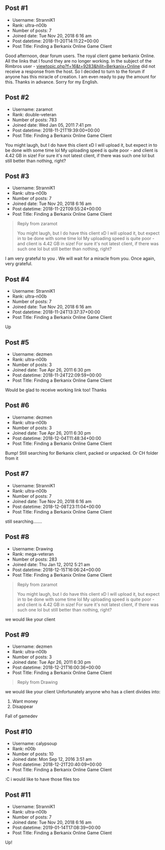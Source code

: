 ## Post #1
- Username: StranniK1
- Rank: ultra-n00b
- Number of posts: 7
- Joined date: Tue Nov 20, 2018 6:16 am
- Post datetime: 2018-11-20T14:11:22+00:00
- Post Title: Finding a Berkanix Online Game Client

Good afternoon, dear forum users.
The royal client game berkanix Online.
All the links that I found they are no longer working. In the subject of the Rimbros user - [viewtopic.php?f=16&t=9283&hilit=Berkanix+Online](http://forum.xentax.com/viewtopic.php?f=16&t=9283&hilit=Berkanix+Online) did not receive a response from the host. So I decided to turn to the forum if anyone has this miracle of creation. I am even ready to pay the amount for this.
Thanks in advance.
Sorry for my English.
## Post #2
- Username: zaramot
- Rank: double-veteran
- Number of posts: 783
- Joined date: Wed Jan 05, 2011 7:41 pm
- Post datetime: 2018-11-21T19:39:00+00:00
- Post Title: Finding a Berkanix Online Game Client

You might laugh, but I do have this client xD I will upload it, but expect in to be done with some time lol My uploading speed is quite poor - and client is 4.42 GB in size! For sure it's not latest client, if there was such one lol but still better than nothing, right?
## Post #3
- Username: StranniK1
- Rank: ultra-n00b
- Number of posts: 7
- Joined date: Tue Nov 20, 2018 6:16 am
- Post datetime: 2018-11-22T09:55:24+00:00
- Post Title: Finding a Berkanix Online Game Client

> Reply from zaramot
>
> You might laugh, but I do have this client xD I will upload it, but expect in to be done with some time lol My uploading speed is quite poor - and client is 4.42 GB in size! For sure it's not latest client, if there was such one lol but still better than nothing, right?


I am very grateful to you . We will wait for a miracle from you. Once again, very grateful.
## Post #4
- Username: StranniK1
- Rank: ultra-n00b
- Number of posts: 7
- Joined date: Tue Nov 20, 2018 6:16 am
- Post datetime: 2018-11-24T13:37:37+00:00
- Post Title: Finding a Berkanix Online Game Client

Up
## Post #5
- Username: dezmen
- Rank: ultra-n00b
- Number of posts: 3
- Joined date: Tue Apr 26, 2011 6:30 pm
- Post datetime: 2018-11-24T22:09:59+00:00
- Post Title: Finding a Berkanix Online Game Client

Would be glad to receive working link too! Thanks
## Post #6
- Username: dezmen
- Rank: ultra-n00b
- Number of posts: 3
- Joined date: Tue Apr 26, 2011 6:30 pm
- Post datetime: 2018-12-04T11:48:34+00:00
- Post Title: Finding a Berkanix Online Game Client

Bump! Still searching for Berkanix client, packed or unpacked. Or CH folder from it
## Post #7
- Username: StranniK1
- Rank: ultra-n00b
- Number of posts: 7
- Joined date: Tue Nov 20, 2018 6:16 am
- Post datetime: 2018-12-08T23:11:04+00:00
- Post Title: Finding a Berkanix Online Game Client

still searching.......
## Post #8
- Username: Drawing
- Rank: mega-veteran
- Number of posts: 283
- Joined date: Thu Jan 12, 2012 5:21 am
- Post datetime: 2018-12-15T16:06:24+00:00
- Post Title: Finding a Berkanix Online Game Client

> Reply from zaramot
>
> You might laugh, but I do have this client xD I will upload it, but expect in to be done with some time lol My uploading speed is quite poor - and client is 4.42 GB in size! For sure it's not latest client, if there was such one lol but still better than nothing, right?

we would like your client
## Post #9
- Username: dezmen
- Rank: ultra-n00b
- Number of posts: 3
- Joined date: Tue Apr 26, 2011 6:30 pm
- Post datetime: 2018-12-21T16:00:36+00:00
- Post Title: Finding a Berkanix Online Game Client

> Reply from Drawing
>
> 

we would like your client
Unfortunately anyone who has a client divides into:
1. Want money
2. Disappear

Fall of gamedev
## Post #10
- Username: calypsoup
- Rank: n00b
- Number of posts: 10
- Joined date: Mon Sep 12, 2016 3:51 am
- Post datetime: 2018-12-21T20:40:09+00:00
- Post Title: Finding a Berkanix Online Game Client

:C i would like to have those files too
## Post #11
- Username: StranniK1
- Rank: ultra-n00b
- Number of posts: 7
- Joined date: Tue Nov 20, 2018 6:16 am
- Post datetime: 2019-01-14T17:08:39+00:00
- Post Title: Finding a Berkanix Online Game Client

Up!

